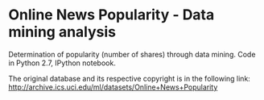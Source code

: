 # Online News Popularity - Data mining analysis 
Determination of popularity (number of shares) through data mining.
Code in Python 2.7, IPython notebook.

The original database and its respective copyright is in the following link:
http://archive.ics.uci.edu/ml/datasets/Online+News+Popularity